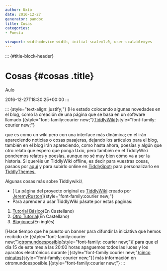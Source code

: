 ```yaml
---
author: Uxío
date: 2016-12-27
generator: pandoc
title: Cosas
categories:
- Poesía

viewport: width=device-width, initial-scale=1.0, user-scalable=yes
---
```


::: {#title-block-header}
# Cosas {#cosas .title}

Aulo

2016-12-27T18:30:25+00:00
:::

::: {style="text-align: justify;"}
[He estado colocando algunas novedades en el blog, como la creación de
una página que se basa en un software llamado
]{style="font-family:courier new;"}[TiddlyWiki](http://lrealnlspejo.tiddlyspot.com/index.html){style="font-family: courier new;"}

que es como un wiki pero con una interface más dinámica; en él irán
apareciendo noticias o cosas pasajeras, dejando los artículos para el
blog, también en el blog irán apareciendo, como hasta ahora, poesías y
algún que otro relato que espero que ponga Uxio, pero también en el
TiddlyWiki pondremos relatos y poesías, aunque no sé muy bien cómo va a
ser la historia. Si queréis un TiddlyWiki offline, es decir para
vuestras cosas, pasaos por
[aquí](http://www.zopelana.org/wiki/vacio.html) y para subirlo online en
[TiddlySpot](http://tiddlyspot.com/); para personalizarlo en
[TiddlyThemes.](http://tiddlythemes.com/)

Algunas cosas más sobre Tiddlywiki:\

-   [ La página del proyecto original es
    [TiddlyWiki](http://www.tiddlywiki.com/) creado por
    [JeremyRuston](http://www.tiddlywiki.com/#JeremyRuston)]{style="font-family:courier new;"}
-   Para aprender a usar TiddlyWiki pásate por estas paginas:

1.  [Tutorial Básico](http://www.giffmex.org/twtutorialespanol.html)(En
    Castellano)
2.  [Otro Tutorial](http://zopelana.org/ciberperiodismo/?p=131)(En
    Castellano)
3.  [Blogjones](http://www.blogjones.com/TiddlyWikiTutorial.html)(En
    inglés)

[Hace tiempo que he puesto un banner para difundir la iniciativa que
hemos recibido de
]{style="font-family:courier new;"}[otromundoesposible](http://www.otromundoesposible.com/){style="font-family: courier new;"}[
para que el día 15 de este mes a las 20:00 horas apaguemos todos las
luces y los aparatos electrónicos durante
]{style="font-family:courier new;"}[cinco
minutos](http://www.otromundoesposible.com/?p=1432){style="font-family: courier new;"}[
más información en
otromundoesposible.]{style="font-family:courier new;"}
:::
